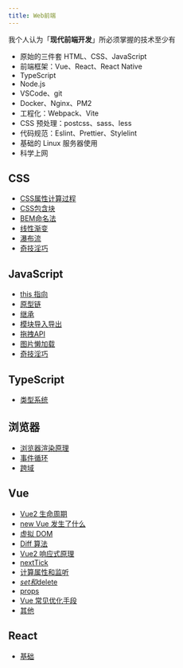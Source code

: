 ```yaml
---
title: Web前端
---
```


我个人认为「**现代前端开发**」所必须掌握的技术至少有

- 原始的三件套 HTML、CSS、JavaScript
- 前端框架：Vue、React、React Native
- TypeScript
- Node.js
- VSCode、git
- Docker、Nginx、PM2
- 工程化：Webpack、Vite
- CSS 预处理：postcss、sass、less
- 代码规范：Eslint、Prettier、Stylelint
- 基础的 Linux 服务器使用
- 科学上网

## CSS

- [CSS属性计算过程](./css/css-computed)
- [CSS包含块](./css/bfc)
- [BEM命名法](./css/bem-naming)
- [线性渐变](./css/linear-gradient)
- [瀑布流](./css/waterfall)
- [奇技淫巧](./css/technique)

## JavaScript

- [this 指向](./javascript/this)
- [原型链](./javascript/prototype)
- [继承](./javascript/extends)
- [模块导入导出](./javascript/module)
- [拖拽API](./javascript/draggable)
- [图片懒加载](./javascript/lazy-load)
- [奇技淫巧](./javascript/technique)

## TypeScript

- [类型系统](./typescript/type-system)

## 浏览器

- [浏览器渲染原理](./browser/rendering)
- [事件循环](./browser/eventloop)
- [跨域](./browser/cross-domain)

## Vue

- [Vue2 生命周期](./vue/vue2-lifecycle)
- [new Vue 发生了什么](./vue/newVue)
- [虚拟 DOM](./vue/virtual-dom)
- [Diff 算法](./vue/diff)
- [Vue2 响应式原理](./vue/vue2-reactivity)
- [nextTick](./vue/nextTick)
- [计算属性和监听](./vue/computed-and-watch)
- [$set和$delete](./vue/$set-and-$delete)
- [props](./vue/props)
- [Vue 常见优化手段](./vue/vue2-optimization)
- [其他](./vue/other)

## React

- [基础](./react/basic)
